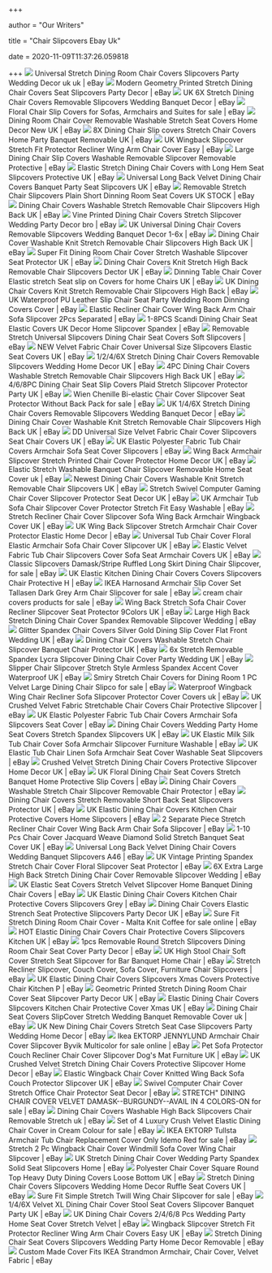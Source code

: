 +++
        
author = "Our Writers"
        
title = "Chair Slipcovers Ebay Uk"
        
date = 2020-11-09T11:37:26.059818
        
+++
[ ![](https://i.ebayimg.com/images/g/kvgAAOSwL9hc5Q5Z/s-l300.jpg)](https://i.ebayimg.com/images/g/kvgAAOSwL9hc5Q5Z/s-l300.jpg) Universal Stretch Dining Room Chair Covers Slipcovers Party Wedding Decor uk  uk | eBay
[ ![](https://i.ebayimg.com/images/g/BkYAAOSwsrBcuruz/s-l300.jpg)](https://i.ebayimg.com/images/g/BkYAAOSwsrBcuruz/s-l300.jpg) Modern Geometry Printed Stretch Dining Chair Covers Seat Slipcovers Party  Decor | eBay
[ ![](https://i.ebayimg.com/images/g/SAYAAOSwTqBesoao/s-l300.jpg)](https://i.ebayimg.com/images/g/SAYAAOSwTqBesoao/s-l300.jpg) UK 6X Stretch Dining Chair Covers Removable Slipcovers Wedding Banquet  Decor | eBay
[ ![](https://i.ebayimg.com/thumbs/images/g/Qg0AAOSwtgxd039C/s-l225.jpg)](https://i.ebayimg.com/thumbs/images/g/Qg0AAOSwtgxd039C/s-l225.jpg) Floral Chair Slip Covers for Sofas, Armchairs and Suites for sale | eBay
[ ![](https://i.ebayimg.com/images/g/rXEAAOSw5K5d1Qqu/s-l300.jpg)](https://i.ebayimg.com/images/g/rXEAAOSw5K5d1Qqu/s-l300.jpg) Dining Room Chair Cover Removable Washable Stretch Seat Covers Home Decor  New UK | eBay
[ ![](https://i.ebayimg.com/images/g/fCQAAOSwMwhe0MPC/s-l300.jpg)](https://i.ebayimg.com/images/g/fCQAAOSwMwhe0MPC/s-l300.jpg) 8X Dining Chair Slip covers Stretch Chair Covers Home Party Banquet  Removable UK | eBay
[ ![](https://i.ebayimg.com/images/g/IhIAAOSwPMNd2ZbW/s-l300.jpg)](https://i.ebayimg.com/images/g/IhIAAOSwPMNd2ZbW/s-l300.jpg) UK Wingback Slipcover Stretch Fit Protector Recliner Wing Arm Chair Cover  Easy | eBay
[ ![](https://i.ebayimg.com/images/g/oq0AAOSwADZetNfl/s-l300.jpg)](https://i.ebayimg.com/images/g/oq0AAOSwADZetNfl/s-l300.jpg) Large Dining Chair Slip Covers Washable Removable Slipcover Removable  Protective | eBay
[ ![](https://i.ebayimg.com/images/g/mfAAAOSw5T9eFEjU/s-l300.jpg)](https://i.ebayimg.com/images/g/mfAAAOSw5T9eFEjU/s-l300.jpg) Elastic Stretch Dining Chair Covers with Long Hem Seat Slipcovers  Protective UK | eBay
[ ![](https://i.ebayimg.com/images/g/J2gAAOSwNopdurHJ/s-l300.jpg)](https://i.ebayimg.com/images/g/J2gAAOSwNopdurHJ/s-l300.jpg) Universal Long Back Velvet Dining Chair Covers Banquet Party Seat  Slipcovers UK | eBay
[ ![](https://i.ebayimg.com/images/g/LawAAOSwb2xdHrkF/s-l300.jpg)](https://i.ebayimg.com/images/g/LawAAOSwb2xdHrkF/s-l300.jpg) Removable Stretch Chair Slipcovers Plain Short Dinning Room Seat Covers UK  STOCK | eBay
[ ![](https://i.ebayimg.com/images/g/PrYAAOSwfW5d-1ia/s-l300.jpg)](https://i.ebayimg.com/images/g/PrYAAOSwfW5d-1ia/s-l300.jpg) Dining Chair Covers Washable Stretch Removable Chair Slipcovers High Back UK  | eBay
[ ![](https://i.ebayimg.com/images/g/0ngAAOSwpvRc1UER/s-l300.jpg)](https://i.ebayimg.com/images/g/0ngAAOSwpvRc1UER/s-l300.jpg) Vine Printed Dining Chair Covers Stretch Slipcover Wedding Party Decor bro  | eBay
[ ![](https://i.ebayimg.com/images/g/PWQAAOSwvMBeGCC6/s-l300.jpg)](https://i.ebayimg.com/images/g/PWQAAOSwvMBeGCC6/s-l300.jpg) UK Universal Dining Chair Covers Removable Slipcovers Wedding Banquet Decor  1-6x | eBay
[ ![](https://i.ebayimg.com/images/g/atwAAOSwD3pd5P2N/s-l300.jpg)](https://i.ebayimg.com/images/g/atwAAOSwD3pd5P2N/s-l300.jpg) Dining Chair Cover Washable Knit Stretch Removable Chair Slipcovers High  Back UK | eBay
[ ![](https://i.ebayimg.com/images/g/FtwAAOSwunNeR6me/s-l300.jpg)](https://i.ebayimg.com/images/g/FtwAAOSwunNeR6me/s-l300.jpg) Super Fit Dining Room Chair Cover Stretch Washable Slipcover Seat Protector  UK | eBay
[ ![](https://i.ebayimg.com/images/g/SS8AAOSwittdpAAX/s-l300.jpg)](https://i.ebayimg.com/images/g/SS8AAOSwittdpAAX/s-l300.jpg) Dining Chair Covers Knit Stretch High Back Removable Chair Slipcovers  Dector UK | eBay
[ ![](https://i.ebayimg.com/images/g/G~8AAOSwpbheLt9~/s-l300.png)](https://i.ebayimg.com/images/g/G~8AAOSwpbheLt9~/s-l300.png) Dinning Table Chair Cover Elastic stretch Seat slip on Covers for home Chairs  UK | eBay
[ ![](https://i.ebayimg.com/images/g/kFAAAOSwwR5dXSve/s-l400.jpg)](https://i.ebayimg.com/images/g/kFAAAOSwwR5dXSve/s-l400.jpg) UK Dining Chair Covers Knit Stretch Removable Chair Slipcovers High Back |  eBay
[ ![](https://i.ebayimg.com/images/g/xj0AAOSwysBcrcdp/s-l300.jpg)](https://i.ebayimg.com/images/g/xj0AAOSwysBcrcdp/s-l300.jpg) UK Waterproof PU Leather Slip Chair Seat Party Wedding Room Dinning Covers  Cover | eBay
[ ![](https://i.ebayimg.com/images/g/j2UAAOSwnyFdOpxj/s-l300.jpg)](https://i.ebayimg.com/images/g/j2UAAOSwnyFdOpxj/s-l300.jpg) Elastic Recliner Chair Cover Wing Back Arm Chair Sofa Slipcover 2Pcs  Separated | eBay
[ ![](https://i.ebayimg.com/images/g/nRIAAOSwNlld1RGk/s-l300.jpg)](https://i.ebayimg.com/images/g/nRIAAOSwNlld1RGk/s-l300.jpg) 1-8PCS Scandi Dining Chair Seat Elastic Covers UK Decor Home Slipcover  Spandex | eBay
[ ![](https://i.ebayimg.com/images/g/280AAOSwXwtdAh-D/s-l300.jpg)](https://i.ebayimg.com/images/g/280AAOSwXwtdAh-D/s-l300.jpg) Removable Stretch Universal Slipcovers Dining Chair Seat Covers Soft  Slipcovers | eBay
[ ![](https://i.ebayimg.com/images/g/3SEAAOSwSiVe62f0/s-l300.jpg)](https://i.ebayimg.com/images/g/3SEAAOSwSiVe62f0/s-l300.jpg) NEW Velvet Fabric Chair Cover Universal Size Slipcovers Elastic Seat Covers  UK | eBay
[ ![](https://i.ebayimg.com/images/g/PZUAAOSwriZe42QS/s-l300.jpg)](https://i.ebayimg.com/images/g/PZUAAOSwriZe42QS/s-l300.jpg) 1/2/4/6X Stretch Dining Chair Covers Removable Slipcovers Wedding Home  Decor UK | eBay
[ ![](https://i.ebayimg.com/images/g/ihcAAOSwThNdqrop/s-l300.jpg)](https://i.ebayimg.com/images/g/ihcAAOSwThNdqrop/s-l300.jpg) 4PC Dining Chair Covers Washable Stretch Removable Chair Slipcovers High  Back UK | eBay
[ ![](https://i.ebayimg.com/images/g/OqwAAOSw74BfbI1i/s-l300.jpg)](https://i.ebayimg.com/images/g/OqwAAOSw74BfbI1i/s-l300.jpg) 4/6/8PC Dining Chair Seat Slip Covers Plaid Stretch Slipcover Protector  Party UK | eBay
[ ![](https://i.ebayimg.com/images/g/tgsAAOSwDUpfK9L3/s-l640.jpg)](https://i.ebayimg.com/images/g/tgsAAOSwDUpfK9L3/s-l640.jpg) Wien Chenille Bi-elastic Chair Cover Slipcover Seat Protector Without Back  Pack for sale | eBay
[ ![](https://i.ebayimg.com/images/g/9XoAAOSwmBRe8KW-/s-l300.jpg)](https://i.ebayimg.com/images/g/9XoAAOSwmBRe8KW-/s-l300.jpg) UK 1/4/6X Stretch Dining Chair Covers Removable Slipcovers Wedding Banquet  Decor | eBay
[ ![](https://i.ebayimg.com/images/g/HKsAAOSwDs9dnavZ/s-l300.jpg)](https://i.ebayimg.com/images/g/HKsAAOSwDs9dnavZ/s-l300.jpg) Dining Chair Cover Washable Knit Stretch Removable Chair Slipcovers High  Back UK | eBay
[ ![](https://i.ebayimg.com/images/g/QcUAAOSwopFfGGvc/s-l300.jpg)](https://i.ebayimg.com/images/g/QcUAAOSwopFfGGvc/s-l300.jpg) DD Universal Size Velvet Fabric Chair Cover Slipcovers Seat Chair Covers UK  | eBay
[ ![](https://i.ebayimg.com/images/g/B8oAAOSwM6heaMA6/s-l300.jpg)](https://i.ebayimg.com/images/g/B8oAAOSwM6heaMA6/s-l300.jpg) UK Elastic Polyester Fabric Tub Chair Covers Armchair Sofa Seat Cover  Slipcovers | eBay
[ ![](https://i.ebayimg.com/images/g/oWwAAOSwIs9fg8eD/s-l300.jpg)](https://i.ebayimg.com/images/g/oWwAAOSwIs9fg8eD/s-l300.jpg) Wing Back Armchair Slipcover Stretch Printed Chair Cover Protector Home  Decor UK | eBay
[ ![](https://i.ebayimg.com/images/g/gIsAAOSwQpdfCA4i/s-l300.jpg)](https://i.ebayimg.com/images/g/gIsAAOSwQpdfCA4i/s-l300.jpg) Elastic Stretch Washable Banquet Chair Slipcover Removable Home Seat Cover  uk | eBay
[ ![](https://i.ebayimg.com/images/g/~nkAAOSw19JdsBYV/s-l300.jpg)](https://i.ebayimg.com/images/g/~nkAAOSw19JdsBYV/s-l300.jpg) Newest Dining Chair Covers Washable Knit Stretch Removable Chair Slipcovers  UK | eBay
[ ![](https://i.ebayimg.com/images/g/AYkAAOSwY35fIqxL/s-l300.jpg)](https://i.ebayimg.com/images/g/AYkAAOSwY35fIqxL/s-l300.jpg) Stretch Swivel Computer Gaming Chair Cover Slipcover Protector Seat Decor UK  | eBay
[ ![](https://i.ebayimg.com/images/g/Jq0AAOSwrS5ep~pc/s-l300.jpg)](https://i.ebayimg.com/images/g/Jq0AAOSwrS5ep~pc/s-l300.jpg) UK Armchair Tub Sofa Chair Slipcover Cover Protector Stretch Fit Easy  Washable | eBay
[ ![](https://i.ebayimg.com/images/g/HHUAAOSwKaxfTKB8/s-l300.jpg)](https://i.ebayimg.com/images/g/HHUAAOSwKaxfTKB8/s-l300.jpg) Stretch Recliner Chair Cover Slipcover Sofa Wing Back Armchair Wingback Cover  UK | eBay
[ ![](https://i.ebayimg.com/images/g/XS4AAOSwspxfAtBY/s-l300.jpg)](https://i.ebayimg.com/images/g/XS4AAOSwspxfAtBY/s-l300.jpg) UK Wing Back Slipcover Stretch Armchair Chair Cover Protector Elastic Home  Decor | eBay
[ ![](https://i.ebayimg.com/images/g/9hsAAOSwzCBfJ8Wa/s-l300.jpg)](https://i.ebayimg.com/images/g/9hsAAOSwzCBfJ8Wa/s-l300.jpg) Universal Tub Chair Cover Floral Elastic Armchair Sofa Chair Cover  Slipcover UK | eBay
[ ![](https://i.ebayimg.com/images/g/U8kAAOSwZhpeqrRO/s-l300.jpg)](https://i.ebayimg.com/images/g/U8kAAOSwZhpeqrRO/s-l300.jpg) Elastic Velvet Fabric Tub Chair Slipcovers Cover Sofa Seat Armchair Covers  UK | eBay
[ ![](https://i.ebayimg.com/images/g/ri8AAOSwRfNeCMoO/s-l640.jpg)](https://i.ebayimg.com/images/g/ri8AAOSwRfNeCMoO/s-l640.jpg) Classic Slipcovers Damask/Stripe Ruffled Long Skirt Dining Chair Slipcover,  for sale | eBay
[ ![](https://i.ebayimg.com/images/g/hwAAAOSwByFfG9L~/s-l300.jpg)](https://i.ebayimg.com/images/g/hwAAAOSwByFfG9L~/s-l300.jpg) UK Elastic Kitchen Dining Chair Covers Covers Slipcovers Chair Protective H  | eBay
[ ![](https://i.ebayimg.com/images/g/6~0AAOSwMi5eCZzQ/s-l640.jpg)](https://i.ebayimg.com/images/g/6~0AAOSwMi5eCZzQ/s-l640.jpg) IKEA Harnosand Armchair Slip Cover Set Tallasen Dark Grey Arm Chair  Slipcover for sale | eBay
[ ![](https://i.ebayimg.com/thumbs/images/g/0q8AAOSw5mFduSw1/s-l225.jpg)](https://i.ebayimg.com/thumbs/images/g/0q8AAOSw5mFduSw1/s-l225.jpg) cream chair covers products for sale | eBay
[ ![](https://i.ebayimg.com/images/g/uCAAAOSw709elsVF/s-l300.jpg)](https://i.ebayimg.com/images/g/uCAAAOSw709elsVF/s-l300.jpg) Wing Back Stretch Sofa Chair Cover Recliner Slipcover Seat Protector  9Colors UK | eBay
[ ![](https://i.ebayimg.com/images/g/YbMAAOSwE25eqUEF/s-l300.jpg)](https://i.ebayimg.com/images/g/YbMAAOSwE25eqUEF/s-l300.jpg) Large High Back Stretch Dining Chair Cover Spandex Removable Slipcover  Wedding | eBay
[ ![](https://i.ebayimg.com/images/g/yVgAAOSw1btdhJig/s-l300.jpg)](https://i.ebayimg.com/images/g/yVgAAOSw1btdhJig/s-l300.jpg) Glitter Spandex Chair Covers Silver Gold Dining Slip Cover Flat Front  Wedding UK | eBay
[ ![](https://i.ebayimg.com/images/g/fAYAAOSwJcte~tjA/s-l300.jpg)](https://i.ebayimg.com/images/g/fAYAAOSwJcte~tjA/s-l300.jpg) Dining Chair Covers Washable Stretch Chair Slipcover Banquet Chair  Protector UK | eBay
[ ![](https://i.ebayimg.com/images/g/tXsAAOSwLydeetHw/s-l300.jpg)](https://i.ebayimg.com/images/g/tXsAAOSwLydeetHw/s-l300.jpg) 6x Stretch Removable Spandex Lycra Slipcover Dining Chair Cover Party  Wedding UK | eBay
[ ![](https://i.ebayimg.com/images/g/0YUAAOSwNIhesOIx/s-l640.jpg)](https://i.ebayimg.com/images/g/0YUAAOSwNIhesOIx/s-l640.jpg) Slipper Chair Slipcover Stretch Style Armless Spandex Accent Cover  Waterproof UK | eBay
[ ![](https://i.ebayimg.com/images/g/aPIAAOSwr-NeCEvT/s-l640.jpg)](https://i.ebayimg.com/images/g/aPIAAOSwr-NeCEvT/s-l640.jpg) Smiry Stretch Chair Covers for Dining Room 1 PC Velvet Large Dining Chair  Slipco for sale | eBay
[ ![](https://i.ebayimg.com/images/g/SsgAAOSwSa9eX3ir/s-l300.jpg)](https://i.ebayimg.com/images/g/SsgAAOSwSa9eX3ir/s-l300.jpg) Waterproof Wingback Wing Chair Recliner Sofa Slipcover Protector Cover  Covers uk | eBay
[ ![](https://i.ebayimg.com/images/g/MzQAAOSwc3pfIpbz/s-l300.jpg)](https://i.ebayimg.com/images/g/MzQAAOSwc3pfIpbz/s-l300.jpg) UK Crushed Velvet Fabric Stretchable Chair Covers Chair Protective Slipcover  | eBay
[ ![](https://i.ebayimg.com/images/g/tHYAAOSwiR9e~afX/s-l300.jpg)](https://i.ebayimg.com/images/g/tHYAAOSwiR9e~afX/s-l300.jpg) UK Elastic Polyester Fabric Tub Chair Covers Armchair Sofa Slipcovers Seat  Cover | eBay
[ ![](https://i.ebayimg.com/images/g/D~UAAOSwvfRd3jwr/s-l300.jpg)](https://i.ebayimg.com/images/g/D~UAAOSwvfRd3jwr/s-l300.jpg) Dining Chair Covers Wedding Party Home Seat Covers Stretch Spandex Slipcovers  UK | eBay
[ ![](https://i.ebayimg.com/images/g/VOEAAOSw5r5ewe22/s-l300.jpg)](https://i.ebayimg.com/images/g/VOEAAOSw5r5ewe22/s-l300.jpg) UK Elastic Milk Silk Tub Chair Cover Sofa Armchair Slipcover Furniture  Washable | eBay
[ ![](https://i.ebayimg.com/images/g/NpoAAOSwDlZeuk7V/s-l300.jpg)](https://i.ebayimg.com/images/g/NpoAAOSwDlZeuk7V/s-l300.jpg) UK Elastic Tub Chair Linen Sofa Armchair Seat Cover Washable Seat Slipcovers  | eBay
[ ![](https://i.ebayimg.com/images/g/L54AAOSwt4xfZIwr/s-l300.jpg)](https://i.ebayimg.com/images/g/L54AAOSwt4xfZIwr/s-l300.jpg) Crushed Velvet Stretch Dining Chair Covers Protective Slipcover Home Decor  UK | eBay
[ ![](https://i.ebayimg.com/images/g/jTcAAOSwcTZfB~JR/s-l300.jpg)](https://i.ebayimg.com/images/g/jTcAAOSwcTZfB~JR/s-l300.jpg) UK Floral Dining Chair Seat Covers Stretch Banquet Home Protective Slip  Covers | eBay
[ ![](https://i.ebayimg.com/images/g/7RoAAOSwdzxd2P0B/s-l300.jpg)](https://i.ebayimg.com/images/g/7RoAAOSwdzxd2P0B/s-l300.jpg) Dining Chair Covers Washable Stretch Chair Slipcover Removable Chair  Protector | eBay
[ ![](https://i.ebayimg.com/images/g/up0AAOSwOEJduS9~/s-l300.jpg)](https://i.ebayimg.com/images/g/up0AAOSwOEJduS9~/s-l300.jpg) Dining Chair Covers Stretch Removable Short Back Seat Slipcovers Protector  UK | eBay
[ ![](https://i.ebayimg.com/images/g/b9QAAOSwf1Je8eXQ/s-l300.jpg)](https://i.ebayimg.com/images/g/b9QAAOSwf1Je8eXQ/s-l300.jpg) UK Elastic Dining Chair Covers Kitchen Chair Protective Covers Home  Slipcovers | eBay
[ ![](https://i.ebayimg.com/images/g/4pAAAOSwcMhc67jv/s-l300.jpg)](https://i.ebayimg.com/images/g/4pAAAOSwcMhc67jv/s-l300.jpg) 2 Separate Piece Stretch Recliner Chair Cover Wing Back Arm Chair Sofa  Slipcover | eBay
[ ![](https://i.ebayimg.com/images/g/N1cAAOSwbdBfKpE1/s-l300.jpg)](https://i.ebayimg.com/images/g/N1cAAOSwbdBfKpE1/s-l300.jpg) 1-10 Pcs Chair Cover Jacquard Weave Diamond Solid Stretch Banquet Seat  Cover UK | eBay
[ ![](https://i.ebayimg.com/images/g/ilEAAOSwRu5dwoq9/s-l300.jpg)](https://i.ebayimg.com/images/g/ilEAAOSwRu5dwoq9/s-l300.jpg) Universal Long Back Velvet Dining Chair Covers Wedding Banquet Slipcovers  A46 | eBay
[ ![](https://i.ebayimg.com/images/g/ElkAAOSwjjxfEAj5/s-l300.jpg)](https://i.ebayimg.com/images/g/ElkAAOSwjjxfEAj5/s-l300.jpg) UK Vintage Printing Spandex Stretch Chair Cover Floral Slipcover Seat  Protector | eBay
[ ![](https://i.ebayimg.com/images/g/3-4AAOSwDvZesUoQ/s-l400.jpg)](https://i.ebayimg.com/images/g/3-4AAOSwDvZesUoQ/s-l400.jpg) 6X Extra Large High Back Stretch Dining Chair Cover Removable Slipcover  Wedding | eBay
[ ![](https://i.ebayimg.com/images/g/6yUAAOSwimRe7HBG/s-l300.jpg)](https://i.ebayimg.com/images/g/6yUAAOSwimRe7HBG/s-l300.jpg) UK Elastic Seat Covers Stretch Velvet Slipcover Home Banquet Dining Chair  Covers | eBay
[ ![](https://image.pushauction.com/0/0/93653658-690f-4e41-8bfb-6acf8be78fac/2a108565-aee0-443f-aae3-458ff6893071.jpg)](https://image.pushauction.com/0/0/93653658-690f-4e41-8bfb-6acf8be78fac/2a108565-aee0-443f-aae3-458ff6893071.jpg) UK Elastic Dining Chair Covers Kitchen Chair Protective Covers Slipcovers  Grey | eBay
[ ![](https://i.ebayimg.com/images/g/j8MAAOSws4tes6mx/s-l300.jpg)](https://i.ebayimg.com/images/g/j8MAAOSws4tes6mx/s-l300.jpg) Dining Chair Covers Elastic Strench Seat Protective Slipcovers Party Decor  UK | eBay
[ ![](https://i.ebayimg.com/images/g/QjoAAOSws41duSwm/s-l225.jpg)](https://i.ebayimg.com/images/g/QjoAAOSws41duSwm/s-l225.jpg) Sure Fit Stretch Dining Room Chair Cover - Malta Knit Coffee for sale  online | eBay
[ ![](https://i.ebayimg.com/images/g/7IkAAOSw9xJeBwf8/s-l300.jpg)](https://i.ebayimg.com/images/g/7IkAAOSw9xJeBwf8/s-l300.jpg) HOT Elastic Dining Chair Covers Chair Protective Covers Slipcovers Kitchen  UK | eBay
[ ![](https://i.ebayimg.com/images/g/umsAAOSwcVNcyCF6/s-l300.jpg)](https://i.ebayimg.com/images/g/umsAAOSwcVNcyCF6/s-l300.jpg) 1pcs Removable Round Stretch Slipcovers Dining Room Chair Seat Cover Party  Decor | eBay
[ ![](https://i.ebayimg.com/images/g/j8YAAOSw~uVfVZGb/s-l300.jpg)](https://i.ebayimg.com/images/g/j8YAAOSw~uVfVZGb/s-l300.jpg) UK High Stool Chair Soft Cover Stretch Seat Slipcover for Bar Banquet Home  Chair | eBay
[ ![](https://i.ebayimg.com/images/g/2x0AAOSw4shX~XOE/s-l300.jpg)](https://i.ebayimg.com/images/g/2x0AAOSw4shX~XOE/s-l300.jpg) Stretch Recliner Slipcover, Couch Cover, Sofa Cover, Furniture Chair  Slipcovers | eBay
[ ![](https://i.ebayimg.com/images/g/wYYAAOSwTR9drwGg/s-l300.jpg)](https://i.ebayimg.com/images/g/wYYAAOSwTR9drwGg/s-l300.jpg) UK Elastic Dining Chair Covers Slipcovers Xmas Covers Protective Chair  Kitchen P | eBay
[ ![](https://i.ebayimg.com/images/g/9NYAAOSwu1FeGDVv/s-l300.jpg)](https://i.ebayimg.com/images/g/9NYAAOSwu1FeGDVv/s-l300.jpg) Geometric Printed Stretch Dining Room Chair Cover Seat Slipcover Party  Decor UK | eBay
[ ![](https://i.ebayimg.com/images/g/RxsAAOSw38JfYJIE/s-l300.jpg)](https://i.ebayimg.com/images/g/RxsAAOSw38JfYJIE/s-l300.jpg) Elastic Dining Chair Covers Slipcovers Kitchen Chair Protective Cover Xmas  UK | eBay
[ ![](https://i.ebayimg.com/images/g/L-sAAOSwVwNe7dLC/s-l300.jpg)](https://i.ebayimg.com/images/g/L-sAAOSwVwNe7dLC/s-l300.jpg) Dining Chair Seat Covers SlipCover Stretch Wedding Banquet Removable Cover  uk | eBay
[ ![](https://i.ebayimg.com/images/g/Vo8AAOSwA19e~wLW/s-l300.jpg)](https://i.ebayimg.com/images/g/Vo8AAOSwA19e~wLW/s-l300.jpg) UK New Dining Chair Covers Stretch Seat Case Slipcovers Party Wedding Home  Decor | eBay
[ ![](https://i.ebayimg.com/images/g/G8MAAOSwF5hcGNyD/s-l640.jpg)](https://i.ebayimg.com/images/g/G8MAAOSwF5hcGNyD/s-l640.jpg) Ikea EKTORP JENNYLUND Armchair Chair Cover Slipcover Byvik Multicolor for  sale online | eBay
[ ![](https://i.ebayimg.com/images/g/UkgAAOSwJjtegwFy/s-l300.jpg)](https://i.ebayimg.com/images/g/UkgAAOSwJjtegwFy/s-l300.jpg) Pet Sofa Protector Couch Recliner Chair Cover Slipcover Dog's Mat Furniture  UK | eBay
[ ![](https://i.ebayimg.com/images/g/wdsAAOSwxr1fWhL2/s-l300.jpg)](https://i.ebayimg.com/images/g/wdsAAOSwxr1fWhL2/s-l300.jpg) UK Crushed Velvet Stretch Dining Chair Covers Protective Slipcover Home  Decor | eBay
[ ![](https://i.ebayimg.com/images/g/NcAAAOSw675eVQtN/s-l300.jpg)](https://i.ebayimg.com/images/g/NcAAAOSw675eVQtN/s-l300.jpg) Elastic Wingback Chair Cover Knitted Wing Back Sofa Couch Protector Slipcover  UK | eBay
[ ![](https://i.ebayimg.com/images/g/ECkAAOSwr8hbVDpS/s-l300.jpg)](https://i.ebayimg.com/images/g/ECkAAOSwr8hbVDpS/s-l300.jpg) Swivel Computer Chair Cover Stretch Office Chair Protector Seat Decor | eBay
[ ![](https://i.ebayimg.com/images/g/nfgAAOSw3QldFXvk/s-l640.jpg)](https://i.ebayimg.com/images/g/nfgAAOSw3QldFXvk/s-l640.jpg) STRETCH" DINING CHAIR COVER VELVET DAMASK--BURGUNDY--AVAIL IN 4 COLORS-ON  for sale | eBay
[ ![](https://i.ebayimg.com/images/g/rg0AAOSwvBpeFaAB/s-l300.jpg)](https://i.ebayimg.com/images/g/rg0AAOSwvBpeFaAB/s-l300.jpg) Dining Chair Covers Washable High Back Slipcovers Chair Removable Stretch uk  | eBay
[ ![](https://i.ebayimg.com/images/g/VMsAAOSwpFNe4mcg/s-l640.jpg)](https://i.ebayimg.com/images/g/VMsAAOSwpFNe4mcg/s-l640.jpg) Set of 4 Luxury Crush Velvet Elastic Dining Chair Cover in Cream Colour for  sale | eBay
[ ![](https://i.ebayimg.com/images/g/a10AAOSwdOxd4yTG/s-l640.jpg)](https://i.ebayimg.com/images/g/a10AAOSwdOxd4yTG/s-l640.jpg) IKEA EKTORP Tullsta Armchair Tub Chair Replacement Cover Only Idemo Red for  sale | eBay
[ ![](https://i-bosity-com.oss-cn-hongkong.aliyuncs.com/product_img/262/72020073/72020073_2_image.jpg?x-oss-process=image/resize,p_100/watermark,image_d2F0ZXJtYXJrX2ltZy8xNzExMTQxNy9kZWZhdWx0LnBuZz94LW9zcy1wcm9jZXNzPWltYWdlL3Jlc2l6ZSxQXzk5,g_nw,x_0,y_0)](https://i-bosity-com.oss-cn-hongkong.aliyuncs.com/product_img/262/72020073/72020073_2_image.jpg?x-oss-process=image/resize,p_100/watermark,image_d2F0ZXJtYXJrX2ltZy8xNzExMTQxNy9kZWZhdWx0LnBuZz94LW9zcy1wcm9jZXNzPWltYWdlL3Jlc2l6ZSxQXzk5,g_nw,x_0,y_0) Stretch 2 Pc Wingback Chair Cover Windmill Sofa Cover Wing Chair Slipcover  | eBay
[ ![](https://i.ebayimg.com/images/g/AJEAAOSwr9BfDpsm/s-l300.jpg)](https://i.ebayimg.com/images/g/AJEAAOSwr9BfDpsm/s-l300.jpg) UK Stretch Dining Chair Cover Wedding Party Spandex Solid Seat Slipcovers  Home | eBay
[ ![](https://i.ebayimg.com/images/g/rMMAAOSw7PNeT8BH/s-l300.jpg)](https://i.ebayimg.com/images/g/rMMAAOSw7PNeT8BH/s-l300.jpg) Polyester Chair Cover Square Round Top Heavy Duty Dining Covers Loose  Bottom UK | eBay
[ ![](https://i.ebayimg.com/images/g/-cIAAOSwm8hffuZO/s-l300.jpg)](https://i.ebayimg.com/images/g/-cIAAOSwm8hffuZO/s-l300.jpg) Stretch Dining Chair Covers Slipcovers Wedding Home Decor Ruffle Seat  Covers UK | eBay
[ ![](https://i.ebayimg.com/images/g/XUkAAOSw7P1e7-cL/s-l640.jpg)](https://i.ebayimg.com/images/g/XUkAAOSw7P1e7-cL/s-l640.jpg) Sure Fit Simple Stretch Twill Wing Chair Slipcover for sale | eBay
[ ![](https://i.ebayimg.com/images/g/4Z4AAOSw~2FfftlB/s-l300.jpg)](https://i.ebayimg.com/images/g/4Z4AAOSw~2FfftlB/s-l300.jpg) 1/4/6X Velvet XL Dining Chair Cover Stool Seat Covers Slipcover Banquet  Party UK | eBay
[ ![](https://i.ebayimg.com/images/g/NNkAAOSw~zdew3tM/s-l300.jpg)](https://i.ebayimg.com/images/g/NNkAAOSw~zdew3tM/s-l300.jpg) UK Dining Chair Covers 2/4/6/8 Pcs Wedding Party Home Seat Cover Stretch  Velvet | eBay
[ ![](https://i.ebayimg.com/images/g/gIAAAOSw-9lfF~1Y/s-l300.jpg)](https://i.ebayimg.com/images/g/gIAAAOSw-9lfF~1Y/s-l300.jpg) Wingback Slipcover Stretch Fit Protector Recliner Wing Arm Chair Covers  Easy UK | eBay
[ ![](https://i.ebayimg.com/images/g/LL4AAOSwGwtfPkZn/s-l300.jpg)](https://i.ebayimg.com/images/g/LL4AAOSwGwtfPkZn/s-l300.jpg) Stretch Dining Chair Seat Covers Slipcovers Wedding Party Home Decor  Removable | eBay
[ ![](https://i.ebayimg.com/images/g/UjgAAOSwULNfHuT4/s-l300.jpg)](https://i.ebayimg.com/images/g/UjgAAOSwULNfHuT4/s-l300.jpg) Custom Made Cover Fits IKEA Strandmon Armchair, Chair Cover, Velvet Fabric  | eBay
